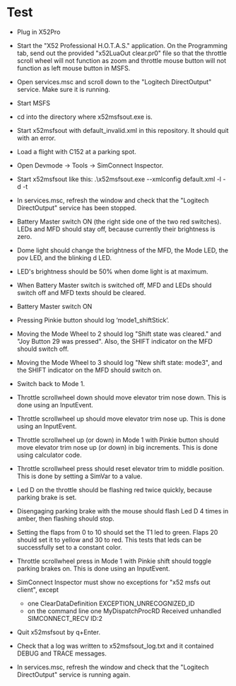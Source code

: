 # Test

- Plug in X52Pro
- Start the "X52 Professional H.O.T.A.S." application. On the Programming tab, send out the provided "x52LuaOut clear.pr0" file so that the throttle scroll wheel will not function as zoom and throttle mouse button will not function as left mouse button in MSFS.
- Open services.msc and scroll down to the "Logitech DirectOutput" service. Make sure it is running.
- Start MSFS
- cd into the directory where x52msfsout.exe is.
- Start x52msfsout with default_invalid.xml in this repository. It should quit with an error.
- Load a flight with C152 at a parking spot.
- Open Devmode -> Tools -> SimConnect Inspector.
- Start x52msfsout like this: .\x52msfsout.exe --xmlconfig default.xml -l -d -t
- In services.msc, refresh the window and check that the "Logitech DirectOutput" service has been stopped.
- Battery Master switch ON (the right side one of the two red switches). LEDs and MFD should stay off, because currently their brightness is zero.
- Dome light should change the brightness of the MFD, the Mode LED, the pov LED, and the blinking d LED.
- LED's brightness should be 50% when dome light is at maximum.
- When Battery Master switch is switched off, MFD and LEDs should switch off and MFD texts should be cleared.
- Battery Master switch ON
- Pressing Pinkie button should log ‘mode1_shiftStick’.

- Moving the Mode Wheel to 2 should log "Shift state was cleared." and "Joy Button 29 was pressed". Also, the SHIFT indicator on the MFD should switch off.
- Moving the Mode Wheel to 3 should log "New shift state: mode3", and the SHIFT indicator on the MFD should switch on.
- Switch back to Mode 1.
- Throttle scrollwheel down should move elevator trim nose down. This is done using an InputEvent.
- Throttle scrollwheel up should move elevator trim nose up. This is done using an InputEvent.
- Throttle scrollwheel up (or down) in Mode 1 with Pinkie button should move elevator trim nose up (or down) in big increments. This is done using calculator code.
- Throttle scrollwheel press should reset elevator trim to middle position. This is done by setting a SimVar to a value.
- Led D on the throttle should be flashing red twice quickly, because parking brake is set.
- Disengaging parking brake with the mouse should flash Led D 4 times in amber, then flashing should stop.
- Setting the flaps from 0 to 10 should set the T1 led to green. Flaps 20 should set it to yellow and 30 to red. This tests that leds can be successfully set to a constant color.
- Throttle scrollwheel press in Mode 1 with Pinkie shift should toggle parking brakes on. This is done using an InputEvent.
- SimConnect Inspector must show no exceptions for "x52 msfs out client", except
  - one ClearDataDefinition EXCEPTION_UNRECOGNIZED_ID
  - on the command line one MyDispatchProcRD Received unhandled SIMCONNECT_RECV ID:2
- Quit x52msfsout by q+Enter.
- Check that a log was written to x52msfsout_log.txt and it contained DEBUG and TRACE messages.
- In services.msc, refresh the window and check that the "Logitech DirectOutput" service is running again.

